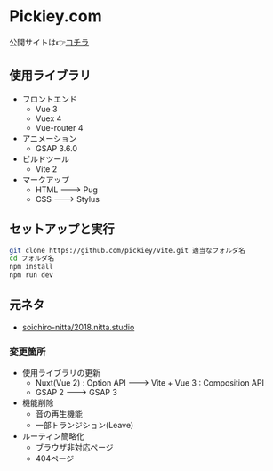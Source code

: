# Pickiey.com

公開サイトは👉[コチラ](https://pickiey.com)

## 使用ライブラリ

- フロントエンド
    - Vue  3
    - Vuex 4
    - Vue-router 4
- アニメーション
    - GSAP 3.6.0
- ビルドツール
    - Vite 2
- マークアップ
    - HTML ---> Pug
    - CSS  ---> Stylus

## セットアップと実行

```sh
git clone https://github.com/pickiey/vite.git 適当なフォルダ名
cd フォルダ名
npm install
npm run dev
```

## 元ネタ

- [soichiro-nitta/2018.nitta.studio](https://github.com/soichiro-nitta/2018.nitta.studio)


### 変更箇所

- 使用ライブラリの更新
    - Nuxt(Vue 2) : Option API ---> Vite + Vue 3 : Composition API
    - GSAP 2 ---> GSAP 3
- 機能削除
    - 音の再生機能
    - 一部トランジション(Leave)
- ルーティン簡略化
    - ブラウザ非対応ページ
    - 404ページ

